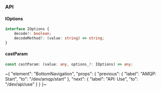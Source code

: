 

### API

#### IOptions

```ts
interface IOptions {
    decode?: boolean;
    decodeMethod?: (value: string) => string;
}
```

#### castParam

```ts
const castParam: (value: any, options_?: IOptions) => any;
```

~{
  "element": "BottomNavigation",
  "props": {
    "previous": {
      "label": "AMQP: Start",
      "to": "/dev/amqp/start"
    },
    "next": {
      "label": "API: Use",
      "to": "/dev/api/use"
    }
  }
}~
